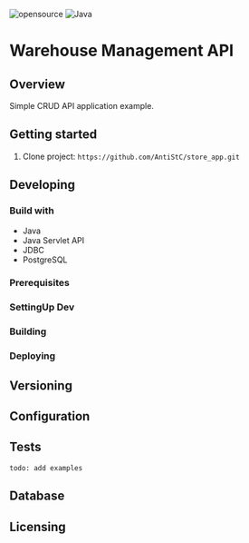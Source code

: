 ![opensource](https://camo.githubusercontent.com/97d4586afa582b2dcec2fa8ed7c84d02977a21c2dd1578ade6d48ed82296eb10/68747470733a2f2f6261646765732e66726170736f66742e636f6d2f6f732f76312f6f70656e2d736f757263652e7376673f763d313033)
![Java](https://img.shields.io/badge/java-%23ED8B00.svg)
# Warehouse Management API
## Overview
Simple CRUD API application example.
## Getting started
1. Clone project: `https://github.com/AntiStC/store_app.git`

## Developing
### Build with
 - Java
 - Java Servlet API
 - JDBC
 - PostgreSQL
### Prerequisites
### SettingUp Dev
### Building
### Deploying
## Versioning
## Configuration
## Tests
`todo: add examples`
## Database
## Licensing